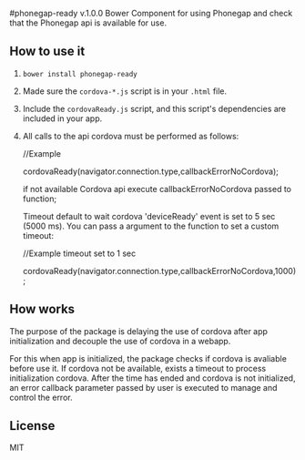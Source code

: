 #phonegap-ready v.1.0.0
Bower Component for using Phonegap and check that the Phonegap api is available for use.

## How to use it
1. `bower install phonegap-ready`
2. Made sure the `cordova-*.js` script is in your `.html` file.
3. Include the `cordovaReady.js` script, and this script's dependencies are included in your app.
4. All calls to the api cordova must be performed as follows:
	
	//Example
	
	cordovaReady(navigator.connection.type,callbackErrorNoCordova);

	if not available Cordova api execute callbackErrorNoCordova passed to function;

	Timeout default to wait cordova 'deviceReady' event is set to 5 sec (5000 ms). You can pass a argument to the function to set a custom timeout:

	//Example timeout set to 1 sec
	
	cordovaReady(navigator.connection.type,callbackErrorNoCordova,1000);

## How works

The purpose of the package is delaying the use of cordova after app initialization and decouple the use of cordova in a webapp.

For this when app is initialized, the package checks if cordova is avaliable before use it. If cordova not be available, exists a timeout to process initialization cordova. After the time has ended and cordova is not initialized, an error callback parameter passed by user is executed to manage and control the error.

## License
MIT



